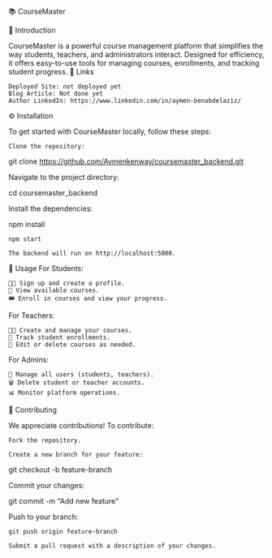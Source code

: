 📚 CourseMaster

🚀 Introduction

CourseMaster is a powerful course management platform that simplifies the way students, teachers, and administrators interact. Designed for efficiency, it offers easy-to-use tools for managing courses, enrollments, and tracking student progress.
🔗 Links

    Deployed Site: not deployed yet
    Blog Article: Not done yet
    Author LinkedIn: https://www.linkedin.com/in/aymen-benabdelaziz/

⚙️ Installation

To get started with CourseMaster locally, follow these steps:

    Clone the repository:

git clone https://github.com/Aymenkenway/coursemaster_backend.git

Navigate to the project directory:

cd coursemaster_backend

Install the dependencies:

npm install

    npm start

    The backend will run on http://localhost:5000.

📝 Usage
For Students:

    👨‍🎓 Sign up and create a profile.
    📘 View available courses.
    🎟️ Enroll in courses and view your progress.

For Teachers:

    👩‍🏫 Create and manage your courses.
    👥 Track student enrollments.
    📝 Edit or delete courses as needed.

For Admins:

    👤 Manage all users (students, teachers).
    🗑️ Delete student or teacher accounts.
    📊 Monitor platform operations.

🤝 Contributing

We appreciate contributions! To contribute:

    Fork the repository.

    Create a new branch for your feature:

git checkout -b feature-branch

Commit your changes:

git commit -m "Add new feature"

Push to your branch:

    git push origin feature-branch

    Submit a pull request with a description of your changes.
